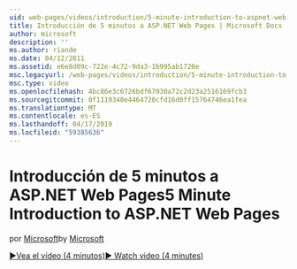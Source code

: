 ```yaml
---
uid: web-pages/videos/introduction/5-minute-introduction-to-aspnet-web-pages
title: Introducción de 5 minutos a ASP.NET Web Pages | Microsoft Docs
author: microsoft
description: ''
ms.author: riande
ms.date: 04/12/2011
ms.assetid: e6e8d09c-722e-4c72-9da3-1b995ab1720e
msc.legacyurl: /web-pages/videos/introduction/5-minute-introduction-to-aspnet-web-pages
msc.type: video
ms.openlocfilehash: 4bc86e3c6726bdf67030a72c2d23a2516169fcb3
ms.sourcegitcommit: 0f1119340e4464720cfd16d0ff15764746ea1fea
ms.translationtype: MT
ms.contentlocale: es-ES
ms.lasthandoff: 04/17/2019
ms.locfileid: "59385636"
---
```

# <a name="5-minute-introduction-to-aspnet-web-pages"></a><span data-ttu-id="90594-102">Introducción de 5 minutos a ASP.NET Web Pages</span><span class="sxs-lookup"><span data-stu-id="90594-102">5 Minute Introduction to ASP.NET Web Pages</span></span>

<span data-ttu-id="90594-103">por [Microsoft](https://github.com/microsoft)</span><span class="sxs-lookup"><span data-stu-id="90594-103">by [Microsoft](https://github.com/microsoft)</span></span>

[<span data-ttu-id="90594-104">&#9654;Vea el vídeo (4 minutos)</span><span class="sxs-lookup"><span data-stu-id="90594-104">&#9654; Watch video (4 minutes)</span></span>](https://channel9.msdn.com/Blogs/ASP-NET-Site-Videos/5-minute-introduction-to-aspnet-web-pages)
